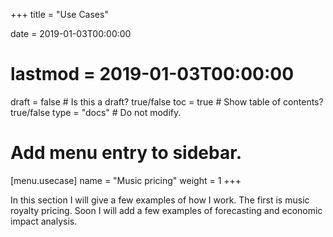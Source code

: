 +++
title = "Use Cases"

date = 2019-01-03T00:00:00
# lastmod = 2019-01-03T00:00:00

draft = false  # Is this a draft? true/false
toc = true  # Show table of contents? true/false
type = "docs"  # Do not modify.

# Add menu entry to sidebar.
[menu.usecase]
  name = "Music pricing"
  weight = 1
+++

In this section I will give a few examples of how I work.  The first is music royalty pricing. Soon I will add a few examples of forecasting and economic impact analysis.

